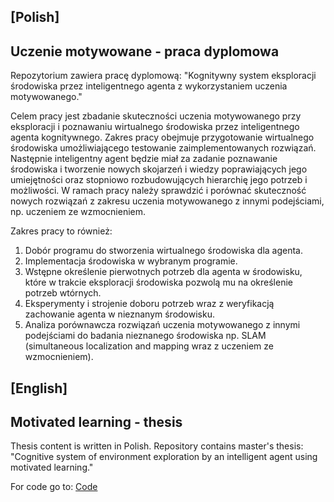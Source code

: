 ## [Polish]
## Uczenie motywowane - praca dyplomowa
Repozytorium zawiera pracę dyplomową: "Kognitywny system eksploracji środowiska przez inteligentnego agenta z wykorzystaniem uczenia motywowanego."

Celem pracy jest zbadanie skuteczności uczenia motywowanego przy eksploracji i poznawaniu wirtualnego środowiska przez inteligentnego agenta kognitywnego. Zakres pracy obejmuje przygotowanie wirtualnego środowiska umożliwiającego testowanie zaimplementowanych rozwiązań. Następnie inteligentny agent będzie miał za zadanie poznawanie środowiska i tworzenie nowych skojarzeń i wiedzy poprawiających jego umiejętności oraz stopniowo rozbudowujących hierarchię jego potrzeb i możliwości. W ramach pracy należy sprawdzić i porównać skuteczność nowych rozwiązań z zakresu uczenia motywowanego z innymi podejściami, np. uczeniem ze wzmocnieniem.

Zakres pracy to również:
1. Dobór programu do stworzenia wirtualnego środowiska dla agenta.
2. Implementacja środowiska w wybranym programie.
3. Wstępne określenie pierwotnych potrzeb dla agenta w środowisku, które w trakcie eksploracji środowiska pozwolą mu na określenie potrzeb wtórnych.
4. Eksperymenty i strojenie doboru potrzeb wraz z weryfikacją zachowanie agenta w nieznanym środowisku.
5. Analiza porównawcza rozwiązań uczenia motywowanego z innymi podejściami do badania nieznanego środowiska np. SLAM (simultaneous localization and mapping wraz z uczeniem ze wzmocnieniem).

## [English]
## Motivated learning - thesis
Thesis content is written in Polish. Repository contains master's thesis: "Cognitive system of environment exploration by an intelligent agent using motivated learning."

For code go to: [Code](https://github.com/StyczenB/motivated_learning)

